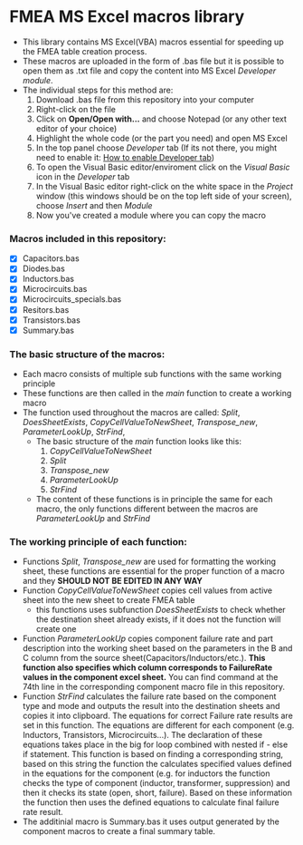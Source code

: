 # FMEA MS Excel macros library

- This library contains MS Excel(VBA) macros essential for speeding up the FMEA table creation process. 
- These macros are uploaded in the form of .bas file but it is possible to open them as .txt file and copy the content into MS Excel *Developer module*. 
- The individual steps for this method are: 
   1. Download .bas file from this repository into your computer
   2. Right-click on the file
   3. Click on **Open/Open with...** and choose Notepad (or any other text editor of your choice)
   4. Highlight the whole code (or the part you need) and open MS Excel 
   5. In the top panel choose *Developer* tab (If its not there, you might need to enable it: [How to enable Developer tab](https://support.microsoft.com/en-us/office/show-the-developer-tab-e1192344-5e56-4d45-931b-e5fd9bea2d45))
   6. To open the Visual Basic editor/enviroment click on the *Visual Basic* icon in the *Developer* tab
   7. In the Visual Basic editor right-click on the white space in the *Project* window (this windows should be on the top left side of your screen), choose *Insert* and then *Module*
   8. Now you've created a module where you can copy the macro

### Macros included in this repository:
- [x] Capacitors.bas
- [x] Diodes.bas
- [x] Inductors.bas
- [x] Microcircuits.bas
- [x] Microcircuits_specials.bas
- [x] Resitors.bas
- [x] Transistors.bas
- [x] Summary.bas

### The basic structure of the macros: 
- Each macro consists of multiple sub functions with the same working principle
- These functions are then called in the *main* function to create a working macro
- The function used throughout the macros are called: *Split*, *DoesSheetExists*, *CopyCellValueToNewSheet*, *Transpose_new*, *ParameterLookUp*, *StrFind*,
  - The basic structure of the *main* function looks like this:
    1. *CopyCellValueToNewSheet*
    2. *Split*
    3. *Transpose_new*
    4. *ParameterLookUp*
    5. *StrFind*
   - The content of these functions is in principle the same for each macro, the only functions different between the macros are *ParameterLookUp* and *StrFind* 

### The working principle of each function:
- Functions *Split*, *Transpose_new* are used for formatting the working sheet, these functions are essential for the proper function of a macro and they **SHOULD NOT BE EDITED IN ANY WAY**
- Function *CopyCellValueToNewSheet* copies cell values from active sheet into the new sheet to create FMEA table
   - this functions uses subfunction *DoesSheetExists* to check whether the destination sheet already exists, if it does not the function will create one
- Function *ParameterLookUp* copies component failure rate and part description into the working sheet based on the parameters in the B and C column from the source sheet(Capacitors/Inductors/etc.). **This function also specifies which column corresponds to FailureRate values in the component excel sheet.** You can find command at the 74th line in the corresponding component macro file in this repository. 
- Function *StrFind* calculates the failure rate based on the component type and mode and outputs the result into the destination sheets and copies it into clipboard. 
The equations for correct Failure rate results are set in this function. The equations are different for each component (e.g. Inductors, Transistors, Microcircuits...). The declaration of these equations takes place in the big for loop combined with nested if  - else if statement. 
This function is based on finding a corresponding string, based on this string the function the calculates specified values defined in the equations for the component (e.g. for inductors the function checks the type of component (inductor, transformer, suppression) and then it checks its state (open, short, failure). Based on these information the function then uses the defined equations to calculate final failure rate result. 
- The additinial macro is Summary.bas it uses output generated by the component macros to create a final summary table. 








